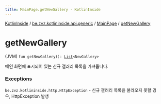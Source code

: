 ```yaml
---
title: MainPage.getNewGallery - KotlinInside
---
```


[KotlinInside](../../index.html) / [be.zvz.kotlininside.api.generic](../index.html) / [MainPage](index.html) / [getNewGallery](./get-new-gallery.html)

# getNewGallery

(JVM) `fun getNewGallery(): `[`List`](https://kotlinlang.org/api/latest/jvm/stdlib/kotlin.collections/-list/index.html)`<NewGallery>`

메인 화면에 표시되어 있는 신규 갤러리 목록을 가져옵니다.

### Exceptions

`be.zvz.kotlininside.http.HttpException` - 신규 갤러리 목록을 불러오지 못할 경우, HttpException 발생